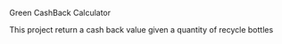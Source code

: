 <p> Green CashBack Calculator </p>

This project return a cash back value given a quantity of recycle bottles 
